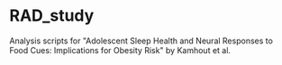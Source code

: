 # RAD_study
Analysis scripts for "Adolescent Sleep Health and Neural Responses to Food Cues: Implications for Obesity Risk" by Kamhout et al.
